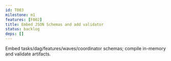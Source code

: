```yaml
---
id: T003
milestone: m1
features: [F002]
title: Embed JSON Schemas and add validator
status: backlog
deps: []
---
```


Embed tasks/dag/features/waves/coordinator schemas; compile in-memory and validate artifacts.
